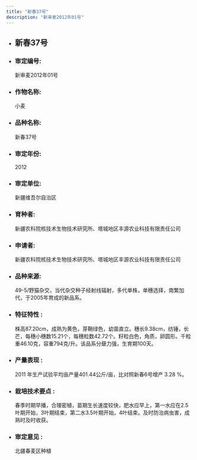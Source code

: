 ```yaml
---
title: "新春37号"
description: "新审麦2012年01号"
---
```

* ## 新春37号
* ###  审定编号:  
   新审麦2012年01号

*  ### 作物名称:  
   小麦

*   ###  品种名称: 
    新春37号

*   ### 审定年份: 
    2012

*   ### 审定单位:  
    新疆维吾尔自治区

*   ### 育种者:  
    新疆农科院核技术生物技术研究所、塔城地区丰源农业科技有限责任公司

*   ### 申请者:  
    新疆农科院核技术生物技术研究所、塔城地区丰源农业科技有限责任公司

*   ### 品种来源:  
    49-5/野猫杂交，当代杂交种子经射线辐射，多代单株，单穗选择，南繁加代，于2005年育成的新品系。

*   ### 特征特性 : 
    株高87.20cm，成熟为黄色，芽鞘绿色，幼苗直立。穗长9.38cm，纺锤，长芒，每穗小穗数15.21个，每穗粒数42.72个。籽粒白色，角质，卵圆形。千粒重46.10克，容重794克/升。该品系分蘖力强，生育期100天。

*   ### 产量表现 : 
    2011 年生产试验平均亩产量401.44公斤/亩，比对照新春6号增产 3.28 %。

*   ### 栽培技术要点 : 
    春季时期早播，合理密植，苗期生长速度较快，肥水应早上，第一水应在2.5叶期开始，3叶期结束，第二水3.5叶期开始，4叶结束。及时防治病虫害，成熟时及时收获。

*   ### 审定意见 : 
    北疆春麦区种植
